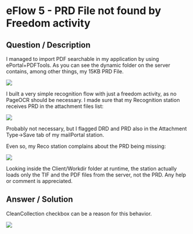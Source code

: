# **eFlow 5 - PRD File not found by Freedom activity** #

## **Question / Description** ##

I managed to import PDF searchable in my application by using ePortal+PDFTools. As you can see the dynamic folder on the server contains, among other things, my 15KB PRD File.

![](http://i.imgur.com/HQWK9zU.png)

I built a very simple recognition flow with just a freedom activity, as no PageOCR should be necessary. I made sure that my Recognition station receives PRD in the attachment files list:

![](http://i.imgur.com/Asg4R8r.png)

Probably not necessary, but I flagged DRD and PRD also in the Attachment Type->Save tab of my mailPortal station.

Even so, my Reco station complains about the PRD being missing:

![](http://i.imgur.com/HOeaPRw.png)

Looking inside the Client/Workdir folder at runtime, the station actually loads only the TIF and the PDF files from the server, not the PRD.
Any help or comment is appreciated.




## **Answer / Solution** ##

CleanCollection checkbox can be a reason for this behavior.

![](http://i.imgur.com/sLbvbId.png)







